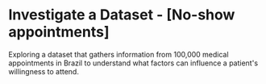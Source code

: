# Investigate a Dataset - [No-show appointments]
Exploring a dataset that gathers information from 100,000 medical appointments in Brazil to understand what factors can influence a patient's willingness to attend.
